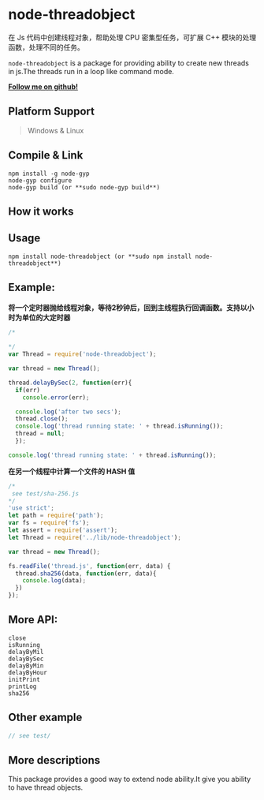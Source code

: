 # node-threadobject

在 Js 代码中创建线程对象，帮助处理 CPU 密集型任务，可扩展 C++ 模块的处理函数，处理不同的任务。

`node-threadobject` is a package for providing ability to create new threads in js.The threads run in a loop like command mode.

**[Follow me on github!](https://github.com/classfellow/node-threadobject)**

## Platform Support
> Windows & Linux

## Compile & Link
```
npm install -g node-gyp
node-gyp configure
node-gyp build (or **sudo node-gyp build**) 
```

## How it works

## Usage
```
npm install node-threadobject (or **sudo npm install node-threadobject**)
```

## Example:

**将一个定时器抛给线程对象，等待2秒钟后，回到主线程执行回调函数。支持以小时为单位的大定时器**
```js
/*
 
*/
var Thread = require('node-threadobject');

var thread = new Thread();

thread.delayBySec(2, function(err){
  if(err) 
    console.error(err);

  console.log('after two secs');
  thread.close();
  console.log('thread running state: ' + thread.isRunning());  
  thread = null;
  });

console.log('thread running state: ' + thread.isRunning());
```
**在另一个线程中计算一个文件的 HASH 值**
```js
/*
 see test/sha-256.js
*/
'use strict';
let path = require('path');
var fs = require('fs');
let assert = require('assert');
let Thread = require('../lib/node-threadobject');

var thread = new Thread();

fs.readFile('thread.js', function(err, data) {
  thread.sha256(data, function(err, data){
    console.log(data);
  })
});

```
## More API:
```
close
isRunning
delayByMil
delayBySec
delayByMin
delayByHour
initPrint
printLog
sha256
```

## Other example
```js
// see test/
```

## More descriptions

This package provides a good way to extend node ability.It give you ability to have thread objects.